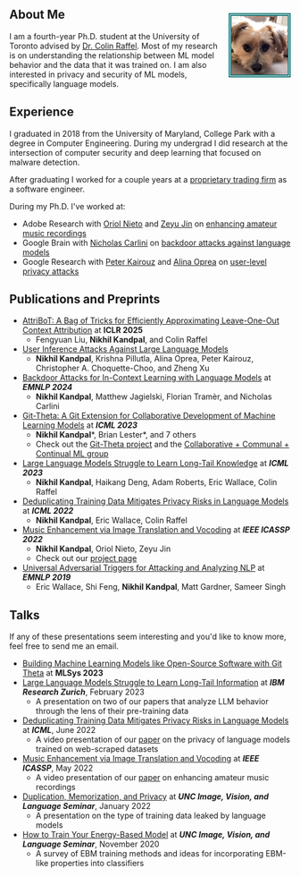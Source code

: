 ## About Me <img src="assets/Kody Test.jpg" style="border:5px double #157878; float:right; max-width:20%; margin-left:2%; margin-top:2%">

I am a fourth-year Ph.D. student at the University of Toronto advised by [Dr. Colin Raffel](https://colinraffel.com/).  Most of my research is on understanding the relationship between ML model behavior and the data that it was trained on. I am also interested in privacy and security of ML models, specifically language models.

## Experience

I graduated in 2018 from the University of Maryland, College Park with a degree in Computer Engineering. During my undergrad I did research at the intersection of computer security and deep learning that focused on malware detection.

After graduating I worked for a couple years at a [proprietary trading firm](https://sig.com) as a software engineer. 

During my Ph.D. I've worked at:
* Adobe Research with [Oriol Nieto](https://www.urinieto.com/about/) and [Zeyu Jin](https://research.adobe.com/person/zeyu-jin/) on [enhancing amateur music recordings](music-enhancement.md)
* Google Brain with [Nicholas Carlini](https://nicholas.carlini.com) on [backdoor attacks against language models](https://arxiv.org/abs/2307.14692)
* Google Research with [Peter Kairouz](https://kairouzp.github.io) and [Alina Oprea](https://www.ccs.neu.edu/home/alina/) on [user-level privacy attacks](https://arxiv.org/abs/2310.09266)



## Publications and Preprints
* [AttriBoT: A Bag of Tricks for Efficiently Approximating Leave-One-Out Context Attribution](https://arxiv.org/abs/2411.15102) at **ICLR 2025**
    * Fengyuan Liu, **Nikhil Kandpal**, and Colin Raffel
* [User Inference Attacks Against Large Language Models](https://arxiv.org/abs/2310.09266)
    * **Nikhil Kandpal**, Krishna Pillutla, Alina Oprea, Peter Kairouz, Christopher A. Choquette-Choo, and Zheng Xu
* [Backdoor Attacks for In-Context Learning with Language Models](https://arxiv.org/abs/2307.14692) at ***EMNLP 2024***
    * **Nikhil Kandpal**, Matthew Jagielski, Florian Tramèr, and Nicholas Carlini
* [Git-Theta: A Git Extension for Collaborative Development of Machine Learning Models](https://arxiv.org/abs/2306.04529) at ***ICML 2023***
    * **Nikhil Kandpal**\*, Brian Lester*, and 7 others
    * Check out the [Git-Theta project](https://github.com/r-three/git-theta
) and the [Collaborative + Communal + Continual ML group](https://bit.ly/cccml-community
)
* [Large Language Models Struggle to Learn Long-Tail Knowledge](https://arxiv.org/abs/2211.08411) at ***ICML 2023***
    * **Nikhil Kandpal**, Haikang Deng, Adam Roberts, Eric Wallace, Colin Raffel 
* [Deduplicating Training Data Mitigates Privacy Risks in Language Models](https://arxiv.org/abs/2202.06539) at ***ICML 2022***
    * **Nikhil Kandpal**, Eric Wallace, Colin Raffel
* [Music Enhancement via Image Translation and Vocoding](https://arxiv.org/abs/2204.13289) at ***IEEE ICASSP 2022***
    * **Nikhil Kandpal**, Oriol Nieto, Zeyu Jin
    * Check out our [project page](music-enhancement.md)
* [Universal Adversarial Triggers for Attacking and Analyzing NLP](https://arxiv.org/abs/1908.07125) at ***EMNLP 2019***
    * Eric Wallace, Shi Feng, **Nikhil Kandpal**, Matt Gardner, Sameer Singh

## Talks

If any of these presentations seem interesting and you'd like to know more, feel free to send me an email.
* [Building Machine Learning Models like Open-Source Software with Git Theta](assets/git_theta_slides.pdf) at **MLSys 2023**
* [Large Language Models Struggle to Learn Long-Tail Information](assets/long_tail_slides.pdf) at ***IBM Research Zurich***, February 2023
    * A presentation on two of our papers that analyze LLM behavior through the lens of their pre-training data
* [Deduplicating Training Data Mitigates Privacy Risks in Language Models](https://slideslive.com/38983424) at ***ICML***, June 2022
    * A video presentation of our [paper](https://arxiv.org/abs/2202.06539) on the privacy of language models trained on web-scraped datasets
* [Music Enhancement via Image Translation and Vocoding](https://youtu.be/K3C__kpr7M8) at ***IEEE ICASSP***, May 2022
    * A video presentation of our [paper](https://arxiv.org/abs/2204.13289) on enhancing amateur music recordings 
* [Duplication, Memorization, and Privacy](assets/memorization_slides.pdf) at ***UNC Image, Vision, and Language Seminar***, January 2022
    * A presentation on the type of training data leaked by language models
* [How to Train Your Energy-Based Model](assets/ebm_slides.pdf) at ***UNC Image, Vision, and Language Seminar***, November 2020
    * A survey of EBM training methods and ideas for incorporating EBM-like properties into classifiers

